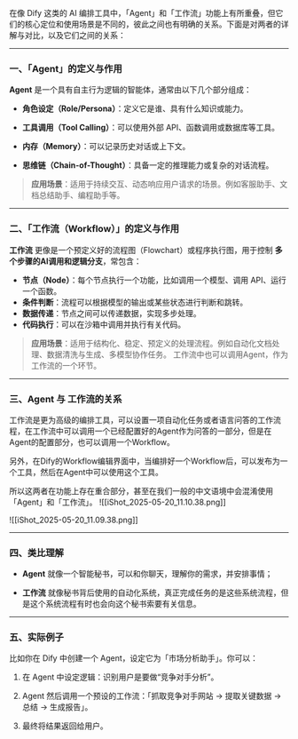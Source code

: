 
在像 Dify 这类的 AI 编排工具中，「Agent」和「工作流」功能上有所重叠，但它们的核心定位和使用场景是不同的，彼此之间也有明确的关系。下面是对两者的详解与对比，以及它们之间的关系：

---

### 一、「Agent」的定义与作用

**Agent** 是一个具有自主行为逻辑的智能体，通常由以下几个部分组成：

- **角色设定（Role/Persona）**：定义它是谁、具有什么知识或能力。
    
- **工具调用（Tool Calling）**：可以使用外部 API、函数调用或数据库等工具。
    
- **内存（Memory）**：可以记录历史对话或上下文。
    
- **思维链（Chain-of-Thought）**：具备一定的推理能力或复杂的对话流程。
    
> **应用场景**：适用于持续交互、动态响应用户请求的场景。例如客服助手、文档总结助手、编程助手等。

---

### 二、「工作流（Workflow）」的定义与作用

**工作流** 更像是一个预定义好的流程图（Flowchart）或程序执行图，用于控制 **多个步骤的AI调用和逻辑分支**，常包含：

- **节点（Node）**：每个节点执行一个功能，比如调用一个模型、调用 API、运行一个函数。
- **条件判断**：流程可以根据模型的输出或某些状态进行判断和跳转。
- **数据传递**：节点之间可以传递数据，实现多步处理。
- **代码执行**：可以在沙箱中调用并执行有关代码。

> **应用场景**：适用于结构化、稳定、预定义的处理流程。例如自动化文档处理、数据清洗与生成、多模型协作任务。 工作流中也可以调用Agent，作为工作流的一个环节。

---

### 三、Agent 与 工作流的关系

工作流是更为高级的编排工具，可以设置一项自动化任务或者语言问答的工作流程，在工作流中可以调用一个已经配置好的Agent作为问答的一部分，但是在Agent的配置部分，也可以调用一个Workflow。

另外，在Dify的Workflow编辑界面中，当编排好一个Workflow后，可以发布为一个工具，然后在Agent中可以使用这个工具。

所以这两者在功能上存在重合部分，甚至在我们一般的中文语境中会混淆使用「Agent」和「工作流」。
![[iShot_2025-05-20_11.10.38.png]]

![[iShot_2025-05-20_11.09.38.png]]




---

### 四、类比理解

- **Agent** 就像一个智能秘书，可以和你聊天，理解你的需求，并安排事情；
    
- **工作流** 就像秘书背后使用的自动化系统，真正完成任务的是这些系统流程，但是这个系统流程有时也会向这个秘书索要有关信息。
    

---

### 五、实际例子

比如你在 Dify 中创建一个 Agent，设定它为「市场分析助手」。你可以：

1. 在 Agent 中设定逻辑：识别用户是要做“竞争对手分析”。
    
2. Agent 然后调用一个预设的工作流：「抓取竞争对手网站 → 提取关键数据 → 总结 → 生成报告」。
    
3. 最终将结果返回给用户。
    
